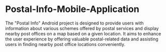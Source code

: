 # Postal-Info-Mobile-Application
The "Postal Info" Android project is designed to provide users with information about various schemes offered by postal services and display nearby post offices on a map based on a given location. It aims to enhance the user experience by offering valuable postal-related data and assisting users in finding nearby post office locations conveniently.
